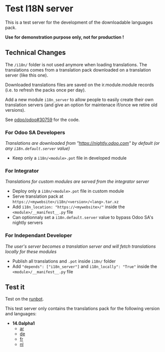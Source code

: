 # Test I18N server

This is a test server for the development of the downloadable languages pack.

**Use for demonstration purpose only, not for production !**

## Technical Changes

The `/i18n/` folder is not used anymore when loading translations.
The translations comes from a translation pack downloaded on a translation server (like this one).

Downloaded translations files are saved on the ir.module.module records (i.e. to refresh the packs once per day).

Add a new module `i18n_server` to allow people to easily create their own translation servers (and give an option for maintenace if/once we retire old versions).

See [odoo/odoo#30759](https://github.com/odoo/odoo/pull/30759) for the code.

### For Odoo SA Developers

*Translations are downloaded from "https://nightly.odoo.com" by default (or any `i18n.default.server` value)*

- Keep only a `i18n/<module>.pot` file in developed module

### For Integrator

*Translations for custom modules are served from the integrator server*

- Deploy only a `i18n/<module>.pot` file in custom module
- Serve translation pack at `https://<mywebsite>/i18n/<version>/<lang>.tar.xz`
- Add `i18n_location: "https://<mywebsite>/"` inside the `<module>/__manifest__.py` file
- Can optionnaly set a `i18n.default.server` value to bypass Odoo SA's nightly servers

### For Independant Developer

*The user's server becomes a translation server and will fetch translations locally for these modules*

- Publish all translations and `.pot` inside `i18n/` folder
- Add `"depends": ["i18n_server"]` and `i18n_locally": "True"` inside the `<module>/__manifest__.py` file

## Test it

Test on the [runbot](http://runbot.odoo.com/runbot/quick_connect/54025).

This test server only contains the translations pack for the following version and languages:

- **14.0alpha1**
  - [ar](14.0alpha1/ar.tar.xz)
  - [de](14.0alpha1/de.tar.xz)
  - [fr](14.0alpha1/fr.tar.xz)
  - [nl](14.0alpha1/nl.tar.xz)
